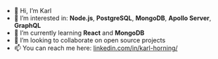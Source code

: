 - 👋 Hi, I’m Karl
- 👀 I’m interested in: **Node.js**, **PostgreSQL**, **MongoDB**, **Apollo Server**, **GraphQL**
- 🌱 I’m currently learning **React** and **MongoDB**
- 💞️ I’m looking to collaborate on open source projects
- 📫 You can reach me here: [linkedin.com/in/karl-horning/](https://www.linkedin.com/in/karl-horning/)

<!---
Karl-Horning/Karl-Horning is a ✨ special ✨ repository because its `README.md` (this file) appears on your GitHub profile.
You can click the Preview link to take a look at your changes.
--->
